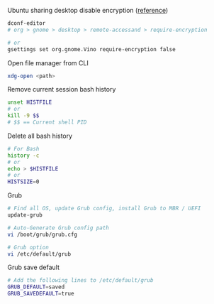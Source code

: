 Ubuntu sharing desktop disable encryption ([reference](https://askubuntu.com/a/487267/235264))

```sh
dconf-editor
# org > gnome > desktop > remote-accessand > require-encryption

# or
gsettings set org.gnome.Vino require-encryption false
```

Open file manager from CLI

```sh
xdg-open <path>
```

Remove current session bash history
```sh
unset HISTFILE
# or
kill -9 $$
# $$ == Current shell PID
```

Delete all bash history
```sh
# For Bash
history -c
# or
echo > $HISTFILE
# or
HISTSIZE=0
```

Grub
```sh
# Find all OS, update Grub config, install Grub to MBR / UEFI
update-grub

# Auto-Generate Grub config path
vi /boot/grub/grub.cfg

# Grub option
vi /etc/default/grub
```

Grub save default
```sh
# Add the following lines to /etc/default/grub
GRUB_DEFAULT=saved
GRUB_SAVEDEFAULT=true
```
